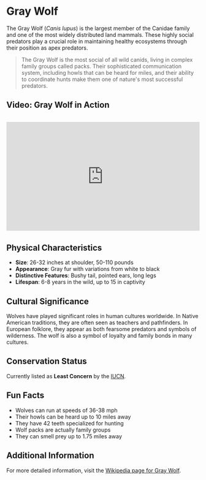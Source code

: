 # Gray Wolf

The Gray Wolf (*Canis lupus*) is the largest member of the Canidae family and one of the most widely distributed land mammals. These highly social predators play a crucial role in maintaining healthy ecosystems through their position as apex predators.

> The Gray Wolf is the most social of all wild canids, living in complex family groups called packs. Their sophisticated communication system, including howls that can be heard for miles, and their ability to coordinate hunts make them one of nature's most successful predators.

## Video: Gray Wolf in Action
<div class="video-container" style="position: relative; padding-bottom: 56.25%; height: 0; overflow: hidden; max-width: 100%; margin: 2rem 0;">
    <iframe style="position: absolute; top: 0; left: 0; width: 100%; height: 100%;" 
            src="https://www.youtube.com/embed/YXMo5w9aMNs" 
            title="Gray Wolf in Action" 
            frameborder="0" 
            allow="accelerometer; autoplay; clipboard-write; encrypted-media; gyroscope; picture-in-picture" 
            allowfullscreen>
    </iframe>
</div>

## Physical Characteristics

- **Size**: 26-32 inches at shoulder, 50-110 pounds
- **Appearance**: Gray fur with variations from white to black
- **Distinctive Features**: Bushy tail, pointed ears, long legs
- **Lifespan**: 6-8 years in the wild, up to 15 in captivity

## Cultural Significance
Wolves have played significant roles in human cultures worldwide. In Native American traditions, they are often seen as teachers and pathfinders. In European folklore, they appear as both fearsome predators and symbols of wilderness. The wolf is also a symbol of loyalty and family bonds in many cultures.

## Conservation Status
Currently listed as **Least Concern** by the [IUCN](https://www.iucnredlist.org/species/3746/163508960).

## Fun Facts
- Wolves can run at speeds of 36-38 mph
- Their howls can be heard up to 10 miles away
- They have 42 teeth specialized for hunting
- Wolf packs are actually family groups
- They can smell prey up to 1.75 miles away

## Additional Information
For more detailed information, visit the [Wikipedia page for Gray Wolf](https://en.wikipedia.org/wiki/Gray_wolf). 